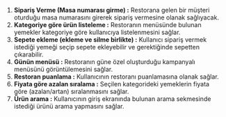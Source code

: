 1. **Sipariş Verme (Masa numarası girme) :** Restorana gelen bir müşteri oturduğu masa numarasını girerek sipariş vermesine olanak sağlıyacak.
2. **Kategoriye göre ürün listeleme :** Restoranın menüsünde bulunan yemekler kategoriye göre kullanıcıya listelenmesini sağlar.
3. **Sepete ekleme (ekleme ve silme birlikte) :** Kullanıcı sipariş vermek istediği yemeği seçip sepete ekleyebilir ve gerektiğinde sepetten çıkarabilir.
4. **Günün menüsü :** Restoranın güne özel oluşturduğu kampanyalı menüsünü görüntülemesini sağlar.
5. **Restoran puanlama :** Kullanıcının restoranı puanlamasına olanak sağlar.
6. **Fiyata göre azalan sıralama :** Seçilen kategorideki yemeklerin fiyata göre (azalan/artan) sıralanmasını sağlar.
7. **Ürün arama :** Kullanıcının giriş ekranında bulunan arama sekmesinde istediği ürünü arama yapmasını sağlar. 
